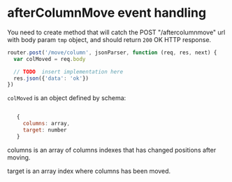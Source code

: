 # afterColumnMove event handling

You need to create method that will catch the POST "/aftercolumnmove" url with body param `tmp` object, and should return `200` OK HTTP response. 

```javascript
router.post('/move/column', jsonParser, function (req, res, next) {
  var colMoved = req.body

  // TODO  insert implementation here
  res.json({'data': 'ok'})
})
```

`colMoved` is an object defined by schema:

```javascript 

   { 
     columns: array,
     target: number
   }
```

columns is an array of columns indexes that has changed positions after 
moving.

target is an array index where columns has been moved.